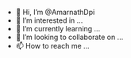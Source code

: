 - 👋 Hi, I’m @AmarnathDpi
- 👀 I’m interested in ...
- 🌱 I’m currently learning ...
- 💞️ I’m looking to collaborate on ...
- 📫 How to reach me ...

<!---
AmarnathDpi/AmarnathDpi is a ✨ special ✨ repository because its `README.md` (this file) appears on your GitHub profile.
You can click the Preview link to take a look at your changes.
--->
